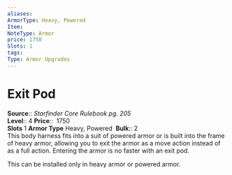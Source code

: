 ```yaml
---
aliases: 
ArmorType: Heavy, Powered
Item:
NoteType: Armor
price: 1750
Slots: 1
tags: 
Type: Armor Upgrades
---
```


# Exit Pod

**Source**:: _Starfinder Core Rulebook pg. 205_  
**Level**:: 4
**Price**::  1750  
**Slots** 1 **Armor Type** Heavy, Powered 
**Bulk**:: 2  
This body harness fits into a suit of powered armor or is built into the frame of heavy armor, allowing you to exit the armor as a move action instead of as a full action. Entering the armor is no faster with an exit pod.  
  
This can be installed only in heavy armor or powered armor.
